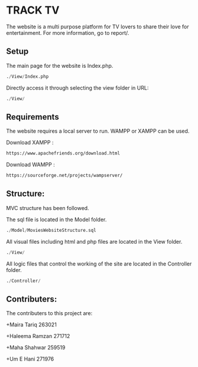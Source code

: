 # TRACK TV
The website is a multi purpose platform for TV lovers to share their love for entertainment. For more information, go to report/.

## Setup

The main page for the website is Index.php.

```python
./View/Index.php
```
Directly access it through selecting the view folder in URL:

```python
./View/
```

## Requirements
The website requires a local server to run. WAMPP or XAMPP can be used.

Download XAMPP :
```bash
https://www.apachefriends.org/download.html
```

Download WAMPP :
```bash
https://sourceforge.net/projects/wampserver/
```

## Structure:

MVC structure has been followed. 

The sql file is located in the Model folder.
```python
./Model/MoviesWebsiteStructure.sql
```
All visual files including html and php files are located in the View folder.

```python
./View/
```

All logic files that control the working of the site are located in the Controller folder.

```python
./Controller/
```

## Contributers:
The contributers to this project are:

+Maira Tariq 263021

+Haleema Ramzan 271712

+Maha Shahwar 259519

+Um E Hani 271976
